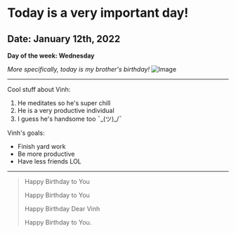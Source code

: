 # Today is a very important day!
## Date: January 12th, 2022
**Day of the week: Wednesday**

*More specifically, today is my brother's birthday!*
![Image](https://upload.wikimedia.org/wikipedia/commons/thumb/d/dd/Birthday_candles.jpg/1200px-Birthday_candles.jpg)

---

Cool stuff about Vinh:
1. He meditates so he's super chill
2. He is a very productive individual
3. I guess he's handsome too ¯\_(ツ)_/¯

Vinh's goals:
* Finish yard work
* Be more productive
* Have less friends LOL

---

> Happy Birthday to You
>
> Happy Birthday to You
>
> Happy Birthday Dear Vinh
>
> Happy Birthday to You.
